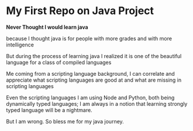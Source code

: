 # My First Repo on Java Project

**Never Thought I would learn java**

because I thought java is for people with more grades and with more intelligence

But during the process of learning java I realized it is one of the beautiful language for a class of compiled languages

Me coming from a scripting language background, I can correlate and appreciate what scripting languages are good at and what are missing in scripting languages

Even the scripting languages I am using Node and Python, both being dynamically typed languages; I am always in a notion that learning strongly typed language will be a nightmare.

But I am wrong. So bless me for my java journey.